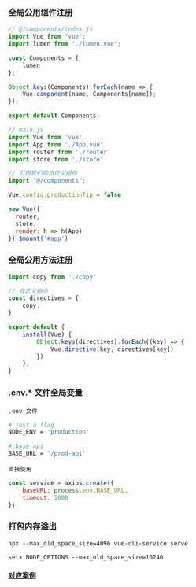 ### 全局公用组件注册

```javascript
// @/components/index.js
import Vue from "vue";
import lumen from "./lumen.vue";

const Components = {
    lumen
};

Object.keys(Components).forEach(name => {
    Vue.component(name, Components[name]);
});

export default Components;
```

```javascript
// main.js
import Vue from 'vue'
import App from './App.vue'
import router from './router'
import store from './store'

// 引用我们的自定义组件
import "@/components";

Vue.config.productionTip = false

new Vue({
  router,
  store,
  render: h => h(App)
}).$mount('#app')

```


### 全局公用方法注册

```javascript
import copy from './copy'

// 自定义指令
const directives = {
    copy,
}

export default {
    install(Vue) {
        Object.keys(directives).forEach((key) => {
            Vue.directive(key, directives[key])
        })
    },
}
```

###  .env.* 文件全局变量

`.env 文件`

```bash
# just a flag
NODE_ENV = 'production'

# base api
BASE_URL = '/prod-api'
```

`直接使用`

```js
const service = axios.create({
    baseURL: process.env.BASE_URL,
    timeout: 5000
})
```
### 打包内存溢出

```bush
npx --max_old_space_size=4096 vue-cli-service serve

setx NODE_OPTIONS --max_old_space_size=10240
```


#### [对应案例](https://gitee.com/NidhoggDJoking/jwebsite)